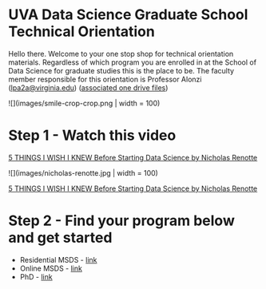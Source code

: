 # UVA Data Science Graduate School Technical Orientation
Hello there. Welcome to your one stop shop for technical orientation materials. Regardless of which program you are enrolled in at the School of Data Science for graduate studies this is the place to be. The faculty member responsible for this orientation is Professor Alonzi (lpa2a@virginia.edu) ([associated one drive files](https://myuva-my.sharepoint.com/:f:/r/personal/lpa2a_virginia_edu/Documents/TEACHING-residential-msds-orientation?csf=1&web=1&e=02zvIr))

![](images/smile-crop-crop.png | width = 100)

# Step 1 - Watch this video
[5 THINGS I WISH I KNEW Before Starting Data Science by Nicholas Renotte](https://youtu.be/B5emClQf_I4)

![](images/nicholas-renotte.jpg | width = 100)

[5 THINGS I WISH I KNEW Before Starting Data Science by Nicholas Renotte](https://youtu.be/B5emClQf_I4)

# Step 2 - Find your program below and get started
* Residential MSDS - [link](residential-msds/README.md)
* Online MSDS - [link](online-msds/README.md)
* PhD - [link](phd/README.md)


